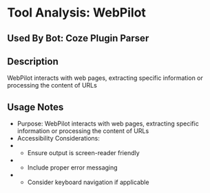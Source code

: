 # Tool Analysis: WebPilot

## Used By Bot: Coze Plugin Parser

## Description
WebPilot interacts with web pages, extracting specific information or processing the content of URLs


## Usage Notes
- Purpose: WebPilot interacts with web pages, extracting specific information or processing the content of URLs
- Accessibility Considerations:
- - Ensure output is screen-reader friendly
- - Include proper error messaging
- - Consider keyboard navigation if applicable
